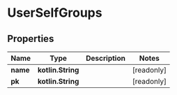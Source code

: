 
# UserSelfGroups

## Properties
Name | Type | Description | Notes
------------ | ------------- | ------------- | -------------
**name** | **kotlin.String** |  |  [readonly]
**pk** | **kotlin.String** |  |  [readonly]



